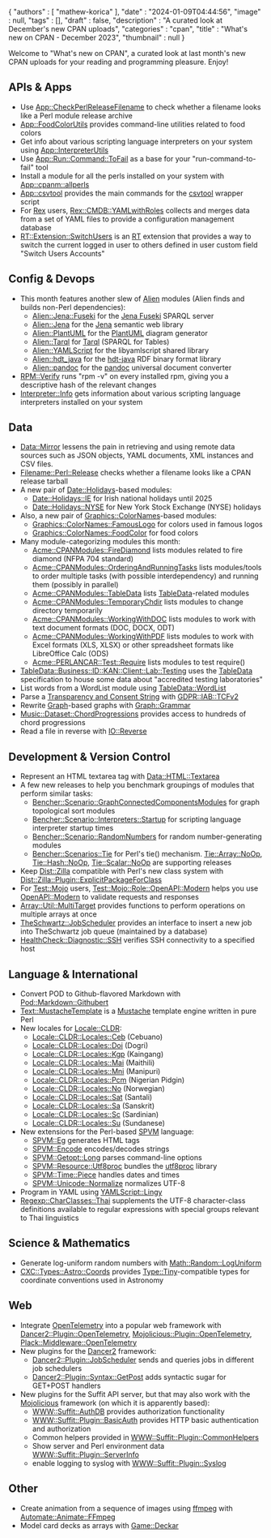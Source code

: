 {
   "authors" : [
      "mathew-korica"
   ],
   "date" : "2024-01-09T04:44:56",
   "image" : null,
   "tags" : [],
   "draft" : false,
   "description" : "A curated look at December's new CPAN uploads",
   "categories" : "cpan",
   "title" : "What's new on CPAN - December 2023",
   "thumbnail" : null
}


Welcome to "What's new on CPAN", a curated look at last month's new CPAN uploads for your reading and programming pleasure. Enjoy!

APIs & Apps
-----------
* Use [App::CheckPerlReleaseFilename](https://metacpan.org/pod/App::CheckPerlReleaseFilename) to check whether a filename looks like a Perl module release archive
* [App::FoodColorUtils](https://metacpan.org/pod/App::FoodColorUtils) provides command-line utilities related to food colors
* Get info about various scripting language interpreters on your system using [App::InterpreterUtils](https://metacpan.org/pod/App::InterpreterUtils)
* Use [App::Run::Command::ToFail](https://metacpan.org/pod/App::Run::Command::ToFail) as a base for your "run-command-to-fail" tool
* Install a module for all the perls installed on your system with [App::cpanm::allperls](https://metacpan.org/pod/App::cpanm::allperls)
* [App::csvtool](https://metacpan.org/pod/App::csvtool) provides the main commands for the [csvtool](https://github.com/maroofi/csvtool) wrapper script
* For [Rex](https://metacpan.org/pod/Rex) users, [Rex::CMDB::YAMLwithRoles](https://metacpan.org/pod/Rex::CMDB::YAMLwithRoles) collects and merges data from a set of YAML files to provide a configuration management database
* [RT::Extension::SwitchUsers](https://metacpan.org/pod/RT::Extension::SwitchUsers) is an [RT](https://bestpractical.com/request-tracker) extension that provides a way to switch the current logged in user to others defined in user custom field "Switch Users Accounts"



Config & Devops
---------------
* This month features another slew of [Alien](https://metacpan.org/pod/Alien) modules (Alien finds and builds non-Perl dependencies):
	* [Alien::Jena::Fuseki](https://metacpan.org/pod/Alien::Jena::Fuseki) for the [Jena Fuseki](https://jena.apache.org/documentation/fuseki2/index.html) SPARQL server
	* [Alien::Jena](https://metacpan.org/pod/Alien::Jena) for the [Jena](https://jena.apache.org/) semantic web library
	* [Alien::PlantUML](https://metacpan.org/pod/Alien::PlantUML) for the [PlantUML](https://plantuml.com/) diagram generator
	* [Alien::Tarql](https://metacpan.org/pod/Alien::Tarql) for [Tarql](https://tarql.github.io/) (SPARQL for Tables)
	* [Alien::YAMLScript](https://metacpan.org/pod/Alien::YAMLScript) for the libyamlscript shared library
	* [Alien::hdt_java](https://metacpan.org/pod/Alien::hdt_java) for the [hdt-java](https://github.com/rdfhdt/hdt-java) RDF binary format library
	* [Alien::pandoc](https://metacpan.org/pod/Alien::pandoc) for the [pandoc](https://pandoc.org/) universal document converter
* [RPM::Verify](https://metacpan.org/pod/RPM::Verify) runs "rpm -v" on every installed rpm, giving you a descriptive hash of the relevant changes
* [Interpreter::Info](https://metacpan.org/pod/Interpreter::Info) gets information about various scripting language interpreters installed on your system


Data
----
* [Data::Mirror](https://metacpan.org/pod/Data::Mirror) lessens the pain in retrieving and using remote data sources such as JSON objects, YAML documents, XML instances and CSV files.
* [Filename::Perl::Release](https://metacpan.org/pod/Filename::Perl::Release) checks whether a filename looks like a CPAN release tarball
* A new pair of [Date::Holidays](https://metacpan.org/pod/Date::Holidays)-based modules:
	* [Date::Holidays::IE](https://metacpan.org/pod/Date::Holidays::IE) for Irish national holidays until 2025
	* [Date::Holidays::NYSE](https://metacpan.org/pod/Date::Holidays::NYSE) for New York Stock Exchange (NYSE) holidays
* Also, a new pair of [Graphics::ColorNames](https://metacpan.org/pod/Graphics::ColorNames)-based modules:
	* [Graphics::ColorNames::FamousLogo](https://metacpan.org/pod/Graphics::ColorNames::FamousLogo) for colors used in famous logos
	* [Graphics::ColorNames::FoodColor](https://metacpan.org/pod/Graphics::ColorNames::FoodColor) for food colors
* Many module-categorizing modules this month:
	* [Acme::CPANModules::FireDiamond](https://metacpan.org/pod/Acme::CPANModules::FireDiamond) lists modules related to fire diamond (NFPA 704 standard)
	* [Acme::CPANModules::OrderingAndRunningTasks](https://metacpan.org/pod/Acme::CPANModules::OrderingAndRunningTasks) lists modules/tools to order multiple tasks (with possible interdependency) and running them (possibly in parallel)
	* [Acme::CPANModules::TableData](https://metacpan.org/pod/Acme::CPANModules::TableData) lists [TableData](https://metacpan.org/pod/TableData)-related modules
	* [Acme::CPANModules::TemporaryChdir](https://metacpan.org/pod/Acme::CPANModules::TemporaryChdir) lists modules to change directory temporarily
	* [Acme::CPANModules::WorkingWithDOC](https://metacpan.org/pod/Acme::CPANModules::WorkingWithDOC) lists modules to work with text document formats (DOC, DOCX, ODT)
	* [Acme::CPANModules::WorkingWithPDF](https://metacpan.org/pod/Acme::CPANModules::WorkingWithPDF) lists modules to work with Excel formats (XLS, XLSX) or other spreadsheet formats like LibreOffice Calc (ODS) 
	* [Acme::PERLANCAR::Test::Require](https://metacpan.org/pod/Acme::PERLANCAR::Test::Require) lists modules to test require()
* [TableData::Business::ID::KAN::Client::Lab::Testing](https://metacpan.org/pod/TableData::Business::ID::KAN::Client::Lab::Testing) uses the [TableData](https://metacpan.org/pod/TableData) specification to house some data about "accredited testing laboratories"
* List words from a WordList module using [TableData::WordList](https://metacpan.org/pod/TableData::WordList)
* Parse a [Transparency and Consent String](https://github.com/InteractiveAdvertisingBureau/GDPR-Transparency-and-Consent-Framework/blob/master/TCFv2/IAB%20Tech%20Lab%20-%20Consent%20string%20and%20vendor%20list%20formats%20v2.md) with [GDPR::IAB::TCFv2](https://metacpan.org/pod/GDPR::IAB::TCFv2)
* Rewrite [Graph](https://metacpan.org/pod/Graph)-based graphs with [Graph::Grammar](https://metacpan.org/pod/Graph::Grammar)
* [Music::Dataset::ChordProgressions](https://metacpan.org/pod/Music::Dataset::ChordProgressions) provides access to hundreds of chord progressions
* Read a file in reverse with [IO::Reverse](https://metacpan.org/pod/IO::Reverse)


Development & Version Control
-----------------------------
* Represent an HTML textarea tag with [Data::HTML::Textarea](https://metacpan.org/pod/Data::HTML::Textarea)
* A few new releases to help you benchmark groupings of modules that perform similar tasks:
	* [Bencher::Scenario::GraphConnectedComponentsModules](https://metacpan.org/pod/Bencher::Scenario::GraphConnectedComponentsModules) for graph topological sort modules
	* [Bencher::Scenario::Interpreters::Startup](https://metacpan.org/pod/Bencher::Scenario::Interpreters::Startup) for scripting language interpreter startup times
	* [Bencher::Scenario::RandomNumbers](https://metacpan.org/pod/Bencher::Scenario::RandomNumbers) for random number-generating modules
	* [Bencher::Scenarios::Tie](https://metacpan.org/pod/Bencher::Scenarios::Tie) for Perl's tie() mechanism. [Tie::Array::NoOp](https://metacpan.org/pod/Tie::Array::NoOp), [Tie::Hash::NoOp](https://metacpan.org/pod/Tie::Hash::NoOp), [Tie::Scalar::NoOp](https://metacpan.org/pod/Tie::Scalar::NoOp) are supporting releases
* Keep [Dist::Zilla](https://metacpan.org/pod/Dist::Zilla) compatible with Perl's new class system with [Dist::Zilla::Plugin::ExplicitPackageForClass](https://metacpan.org/pod/Dist::Zilla::Plugin::ExplicitPackageForClass)
* For [Test::Mojo](https://metacpan.org/pod/Test::Mojo) users, [Test::Mojo::Role::OpenAPI::Modern](https://metacpan.org/pod/Test::Mojo::Role::OpenAPI::Modern) helps you use [OpenAPI::Modern](https://metacpan.org/pod/OpenAPI::Modern) to validate requests and responses
* [Array::Util::MultiTarget](https://metacpan.org/pod/Array::Util::MultiTarget) provides functions to perform operations on multiple arrays at once
* [TheSchwartz::JobScheduler](https://metacpan.org/pod/TheSchwartz::JobScheduler) provides an interface to insert a new job into TheSchwartz job queue (maintained by a database)
* [HealthCheck::Diagnostic::SSH](https://metacpan.org/pod/HealthCheck::Diagnostic::SSH) verifies SSH connectivity to a specified host


Language & International
------------------------
* Convert POD to Github-flavored Markdown with [Pod::Markdown::Githubert](https://metacpan.org/pod/Pod::Markdown::Githubert)
* [Text::MustacheTemplate](https://metacpan.org/pod/Text::MustacheTemplate) is a [Mustache](https://mustache.github.io/) template engine written in pure Perl
* New locales for [Locale::CLDR](https://metacpan.org/pod/Locale::CLDR):
	* [Locale::CLDR::Locales::Ceb](https://metacpan.org/pod/Locale::CLDR::Locales::Ceb) (Cebuano)
	* [Locale::CLDR::Locales::Doi](https://metacpan.org/pod/Locale::CLDR::Locales::Doi) (Dogri)
	* [Locale::CLDR::Locales::Kgp](https://metacpan.org/pod/Locale::CLDR::Locales::Kgp) (Kaingang)
	* [Locale::CLDR::Locales::Mai](https://metacpan.org/pod/Locale::CLDR::Locales::Mai) (Maithili)
	* [Locale::CLDR::Locales::Mni](https://metacpan.org/pod/Locale::CLDR::Locales::Mni) (Manipuri)
	* [Locale::CLDR::Locales::Pcm](https://metacpan.org/pod/Locale::CLDR::Locales::Pcm) (Nigerian Pidgin)
	* [Locale::CLDR::Locales::No](https://metacpan.org/pod/Locale::CLDR::Locales::No) (Norwegian)
	* [Locale::CLDR::Locales::Sat](https://metacpan.org/pod/Locale::CLDR::Locales::Sat) (Santali)
	* [Locale::CLDR::Locales::Sa](https://metacpan.org/pod/Locale::CLDR::Locales::Sa) (Sanskrit)
	* [Locale::CLDR::Locales::Sc](https://metacpan.org/pod/Locale::CLDR::Locales::Sc) (Sardinian)
	* [Locale::CLDR::Locales::Su](https://metacpan.org/pod/Locale::CLDR::Locales::Su) (Sundanese)
* New extensions for the Perl-based [SPVM](https://metacpan.org/pod/SPVM) language:
	* [SPVM::Eg](https://metacpan.org/pod/SPVM::Eg) generates HTML tags
	* [SPVM::Encode](https://metacpan.org/pod/SPVM::Encode) encodes/decodes strings
	* [SPVM::Getopt::Long](https://metacpan.org/pod/SPVM::Getopt::Long) parses command-line options
	* [SPVM::Resource::Utf8proc](https://metacpan.org/pod/SPVM::Resource::Utf8proc) bundles the [utf8proc](https://juliastrings.github.io/utf8proc/) library
	* [SPVM::Time::Piece](https://metacpan.org/pod/SPVM::Time::Piece) handles dates and times
	* [SPVM::Unicode::Normalize](https://metacpan.org/pod/SPVM::Unicode::Normalize) normalizes UTF-8
* Program in YAML using [YAMLScript::Lingy](https://metacpan.org/pod/YAMLScript::Lingy)
* [Regexp::CharClasses::Thai](https://metacpan.org/pod/Regexp::CharClasses::Thai) supplements the UTF-8 character-class definitions 
available to regular expressions w​ith special groups relevant to Thai linguistics


Science & Mathematics
---------------------
* Generate log-uniform random numbers with [Math::Random::LogUniform](https://metacpan.org/pod/Math::Random::LogUniform)
* [CXC::Types::Astro::Coords](https://metacpan.org/pod/CXC::Types::Astro::Coords) provides [Type::Tiny](https://metacpan.org/pod/Type::Tiny)-compatible types for coordinate conventions used in Astronomy


Web
---
* Integrate [OpenTelemetry](https://opentelemetry.io/) into a popular web framework with [Dancer2::Plugin::OpenTelemetry](https://metacpan.org/pod/Dancer2::Plugin::OpenTelemetry), [Mojolicious::Plugin::OpenTelemetry](https://metacpan.org/pod/Mojolicious::Plugin::OpenTelemetry), [Plack::Middleware::OpenTelemetry](https://metacpan.org/pod/Plack::Middleware::OpenTelemetry) 
* New plugins for the [Dancer2](https://metacpan.org/pod/Dancer2) framework:
	* [Dancer2::Plugin::JobScheduler](https://metacpan.org/pod/Dancer2::Plugin::JobScheduler) sends and queries jobs in different job schedulers
	* [Dancer2::Plugin::Syntax::GetPost](https://metacpan.org/pod/Dancer2::Plugin::Syntax::GetPost) adds syntactic sugar for GET+POST handlers
* New plugins for the Suffit API server, but that may also work with the [Mojolicious](https://metacpan.org/pod/Mojolicious) framework (on which it is apparently based):
	* [WWW::Suffit::AuthDB](https://metacpan.org/pod/WWW::Suffit::AuthDB) provides authorization functionality
	* [WWW::Suffit::Plugin::BasicAuth](https://metacpan.org/pod/WWW::Suffit::Plugin::BasicAuth) provides HTTP basic authentication and authorization
	* Common helpers provided in [WWW::Suffit::Plugin::CommonHelpers](https://metacpan.org/pod/WWW::Suffit::Plugin::CommonHelpers)
	* Show server and Perl environment data [WWW::Suffit::Plugin::ServerInfo](https://metacpan.org/pod/WWW::Suffit::Plugin::ServerInfo)
	* enable logging to syslog with [WWW::Suffit::Plugin::Syslog](https://metacpan.org/pod/WWW::Suffit::Plugin::Syslog)


Other
-----
* Create animation from a sequence of images using [ffmpeg](https://ffmpeg.org/) with [Automate::Animate::FFmpeg](https://metacpan.org/pod/Automate::Animate::FFmpeg)
* Model card decks as arrays with [Game::Deckar](https://metacpan.org/pod/Game::Deckar)
